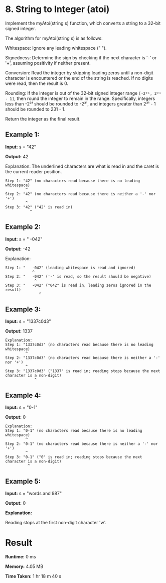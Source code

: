 # 8. String to Integer (atoi)
Implement the myAtoi(string s) function, which converts a string to a 32-bit signed integer.

The algorithm for myAtoi(string s) is as follows:

Whitespace: Ignore any leading whitespace (" ").

Signedness: Determine the sign by checking if the next character is '-' or '+', assuming positivity if neither present.

Conversion: Read the integer by skipping leading zeros until a non-digit character is encountered or the end of the string is reached. If no digits were read, then the result is 0.

Rounding: If the integer is out of the 32-bit signed integer range `[-2³¹, 2³¹ - 1]`, then round the integer to remain in the range. Specifically, integers less than -2³¹ should be rounded to -2³¹, and integers greater than 2³¹ - 1 should be rounded to 231 - 1.

Return the integer as the final result.



## Example 1:
**Input:** s = "42"

**Output:** 42


Explanation:
The underlined characters are what is read in and the caret is the current reader position.
```
Step 1: "42" (no characters read because there is no leading whitespace)
         ^
Step 2: "42" (no characters read because there is neither a '-' nor '+')
         ^
Step 3: "42" ("42" is read in)
           ^
```
## Example 2:
**Input:** s = " -042"

**Output:** -42


Explanation:
```
Step 1: "   -042" (leading whitespace is read and ignored)
            ^
Step 2: "   -042" ('-' is read, so the result should be negative)
             ^
Step 3: "   -042" ("042" is read in, leading zeros ignored in the result)
               ^
```

## Example 3:
**Input:** s = "1337c0d3"

**Output:** 1337

```
Explanation:
Step 1: "1337c0d3" (no characters read because there is no leading whitespace)
         ^
Step 2: "1337c0d3" (no characters read because there is neither a '-' nor '+')
         ^
Step 3: "1337c0d3" ("1337" is read in; reading stops because the next character is a non-digit)
             ^
```

## Example 4:
**Input:** s = "0-1"

**Output:** 0

```
Explanation:
Step 1: "0-1" (no characters read because there is no leading whitespace)
         ^
Step 2: "0-1" (no characters read because there is neither a '-' nor '+')
         ^
Step 3: "0-1" ("0" is read in; reading stops because the next character is a non-digit)
          ^
```

## Example 5:
**Input:** s = "words and 987"

**Output:** 0

**Explanation:**

Reading stops at the first non-digit character 'w'.

# Result
**Runtime:** 0 ms

**Memory:** 4.05 MB

**Time Taken:** 1 hr 18 m 40 s

